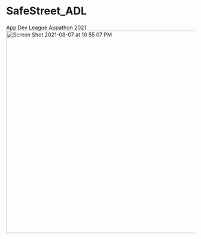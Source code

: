 # SafeStreet_ADL
App Dev League Appathon 2021
<img width="542" alt="Screen Shot 2021-08-07 at 10 55 07 PM" src="https://user-images.githubusercontent.com/52382203/128619210-b24bc211-5a52-46e2-a558-85bb3bb97038.png">
